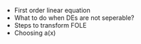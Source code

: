 - First order linear equation
- What to do when DEs are not seperable?
- Steps to transform FOLE
- Choosing a(x)